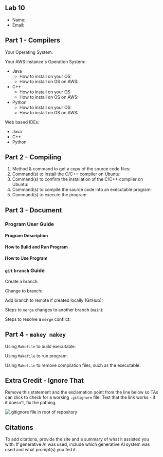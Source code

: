 ## Lab 10

- Name:
- Email:

## Part 1 - Compilers

Your Operating System:

Your AWS instance's Operation System:

- Java
   - How to install on your OS:
   - How to install on OS on AWS: 
- C++
   - How to install on your OS:
   - How to install on OS on AWS: 
- Python
   - How to install on your OS:
   - How to install on OS on AWS: 

Web based IDEs: 

- Java
- C++
- Python

## Part 2 - Compiling

1. Method & command to get a copy of the source code files:
2. Command(s) to install the C/C++ compiler on Ubuntu:
3. Command(s) to confirm the installation of the C/C++ compiler on Ubuntu:
4. Command(s) to compile the source code into an executable program:
5. Command(s) to execute the program:

## Part 3 - Document

### Program User Guide

#### Program Description

#### How to Build and Run Program

#### How to Use Program

### `git` `branch` Guide

Create a branch:

Change to branch:

Add branch to remote if created locally (GitHub):

Steps to `merge` changes to another branch (`main`):

Steps to resolve a `merge` conflict: 

## Part 4 - `makey makey`

Using `Makefile` to build executable:

Using `Makefile` to run program:

Using `Makefile` to remove compilation files, such as the executable: 

## Extra Credit - Ignore That

Remove this statement and the exclamation point from the line below so TAs can click to check for a working `.gitignore` file.  Test that the link works - if it doesn't, fix the pathing.

![`.gitignore` file in root of repository](../.gitignore)

## Citations

To add citations, provide the site and a summary of what it assisted you with.  If generative AI was used, include which generative AI system was used and what prompt(s) you fed it.